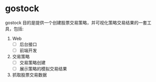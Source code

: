 # gostock
gostock 目的是提供一个创建股票交易策略，并可视化策略交易结果的一套工具，包括:
1. Web
    - [ ] 后台接口
    - [ ] 前端开发
2. 交易策略
    - [ ] 交易策略创建
    - [ ] 展示策略的模拟交易结果
3. 抓取股票交易数据
